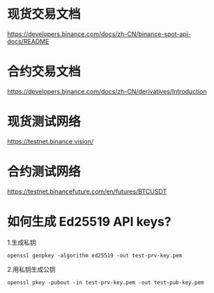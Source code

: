# 现货交易文档

https://developers.binance.com/docs/zh-CN/binance-spot-api-docs/README

# 合约交易文档

https://developers.binance.com/docs/zh-CN/derivatives/Introduction

# 现货测试网络

https://testnet.binance.vision/

# 合约测试网络

https://testnet.binancefuture.com/en/futures/BTCUSDT

# 如何生成 Ed25519 API keys?

1.生成私钥

```shell
openssl genpkey -algorithm ed25519 -out test-prv-key.pem
```

2.用私钥生成公钥

```shell
openssl pkey -pubout -in test-prv-key.pem -out test-pub-key.pem
```
